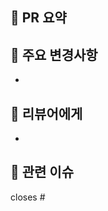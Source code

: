 ## 📝 PR 요약

<!-- 이 PR의 목적을 한 줄로 간단히 작성해주세요 -->

>

## 📌 주요 변경사항

<!-- 이 PR에서 어떤 기능 구현 / 리팩토링 / 기타 수정이 이루어졌는지 작성하세요 -->

-

## 🙋 리뷰어에게

<!-- 리뷰 시 중점적으로 확인해줬으면 하는 부분이나 테스트 방법이 있다면 작성하세요 -->

-

## 🔗 관련 이슈

<!-- 예: closes #1, fixes #2, resolves #3 -->

closes #

<!--
✅ 체크리스트
- [ ] 코드가 정상적으로 동작하는지 확인했습니다.
- [ ] 기존 기능에 영향이 없는지 확인했습니다.
- [ ] 불필요한 로그, 디버그 코드가 제거되었습니다.
- [ ] 문서(README 등)가 필요한 경우 업데이트했습니다.
-->
